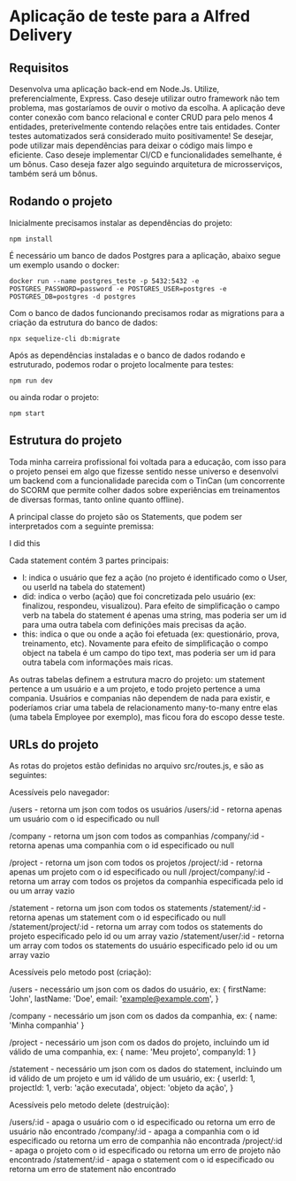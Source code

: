 # Aplicação de teste para a Alfred Delivery

## Requisitos

Desenvolva uma aplicação back-end em Node.Js. Utilize, preferencialmente, Express. Caso
deseje utilizar outro framework não tem problema, mas gostaríamos de ouvir o motivo da
escolha. A aplicação deve conter conexão com banco relacional e conter CRUD para pelo menos
4 entidades, preterivelmente contendo relações entre tais entidades. Conter testes
automatizados será considerado muito positivamente! Se desejar, pode utilizar mais
dependências para deixar o código mais limpo e eficiente. Caso deseje implementar CI/CD e
funcionalidades semelhante, é um bônus. Caso deseja fazer algo seguindo arquitetura de
microsserviços, também será um bônus.

## Rodando o projeto

Inicialmente precisamos instalar as dependências do projeto:

`npm install`


É necessário um banco de dados Postgres para a aplicação, abaixo segue um exemplo usando o docker:

`docker run --name postgres_teste -p 5432:5432 -e POSTGRES_PASSWORD=password -e POSTGRES_USER=postgres -e POSTGRES_DB=postgres -d postgres`


Com o banco de dados funcionando precisamos rodar as migrations para a criação da estrutura do banco de dados:

`npx sequelize-cli db:migrate`


Após as dependências instaladas e o banco de dados rodando e estruturado, podemos rodar o projeto localmente para testes:

`npm run dev`

ou ainda rodar o projeto:

`npm start`


## Estrutura do projeto

Toda minha carreira profissional foi voltada para a educação, com isso para o projeto pensei em algo que fizesse sentido nesse universo e desenvolvi um backend com a funcionalidade parecida com o TinCan (um concorrente do SCORM que permite colher dados sobre experiências em treinamentos de diversas formas, tanto online quanto offline).

A principal classe do projeto são os Statements, que podem ser interpretados com a seguinte premissa:

I did this

Cada statement contém 3 partes principais:

- I: indica o usuário que fez a ação (no projeto é identificado como o User, ou userId na tabela do statement)
- did: indica o verbo (ação) que foi concretizada pelo usuário (ex: finalizou, respondeu, visualizou). Para efeito de simplificação o campo verb na tabela do statement é apenas uma string, mas poderia ser um id para uma outra tabela com definições mais precisas da ação.
- this: indica o que ou onde a ação foi efetuada (ex: questionário, prova, treinamento, etc). Novamente para efeito de simplificação o compo object na tabela é um campo do tipo text, mas poderia ser um id  para outra tabela com informações mais ricas.

As outras tabelas definem a estrutura macro do projeto: um statement pertence a um usuário e a um projeto, e todo projeto pertence a uma compania. Usuários e companias não dependem de nada para existir, e poderíamos criar uma tabela de relacionamento many-to-many entre elas (uma tabela Employee por exemplo), mas ficou fora do escopo desse teste.

## URLs do projeto

As rotas do projetos estão definidas no arquivo src/routes.js, e são as seguintes:

Acessíveis pelo navegador:

/users - retorna um json com todos os usuários
/users/:id - retorna apenas um usuário com o id especificado ou null

/company - retorna um json com todos as companhias
/company/:id - retorna apenas uma companhia com o id especificado ou null

/project - retorna um json com todos os projetos
/project/:id - retorna apenas um projeto com o id especificado ou null
/project/company/:id - retorna um array com todos os projetos da companhia especificada pelo id ou um array vazio

/statement - retorna um json com todos os statements
/statement/:id - retorna apenas um statement com o id especificado ou null
/statement/project/:id - retorna um array com todos os statements do projeto especificado pelo id ou um array vazio
/statement/user/:id - retorna um array com todos os statements do usuário especificado pelo id ou um array vazio


Acessíveis pelo metodo post (criação):

/users - necessário um json com os dados do usuário, ex:
{
    firstName: 'John',
    lastName: 'Doe',
    email: 'example@example.com',
}

/company - necessário um json com os dados da companhia, ex:
{
    name: 'Minha companhia'
}

/project - necessário um json com os dados do projeto, incluindo um id válido de uma companhia, ex:
{
    name: 'Meu projeto',
    companyId: 1
}

/statement - necessário um json com os dados do statement, incluindo um id válido de um projeto e um id válido de um usuário, ex:
{
    userId: 1,
    projectId: 1,
    verb: 'ação executada',
    object: 'objeto da ação',
}

Acessíveis pelo metodo delete (destruição):

/users/:id - apaga o usuário com o id especificado ou retorna um erro de usuário não encontrado
/company/:id - apaga a companhia com o id especificado ou retorna um erro de companhia não encontrada
/project/:id - apaga o projeto com o id especificado ou retorna um erro de projeto não encontrado
/statement/:id - apaga o statement com o id especificado ou retorna um erro de statement não encontrado